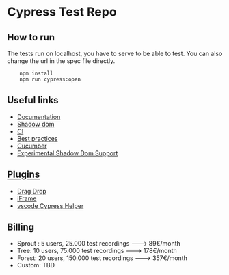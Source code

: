 # Cypress Test Repo

## How to run
The tests run on localhost, you have to serve to be able to test. You can also change the url in the spec file directly.

        npm install
        npm run cypress:open      

## Useful links

* [Documentation](https://docs.cypress.io/guides/overview/why-cypress.html#In-a-nutshell)
* [Shadow dom](https://www.npmjs.com/package/cypress-shadow-dom)
* [CI](https://docs.cypress.io/guides/guides/continuous-integration.html)
* [Best practices](https://docs.cypress.io/guides/references/best-practices.html)
* [Cucumber](https://www.npmjs.com/package/cypress-cucumber-preprocessor)
* [Experimental Shadow Dom Support](https://docs.cypress.io/guides/references/changelog.html#4-8-0)

## [Plugins](https://docs.cypress.io/plugins/index.html)
* [Drag Drop](https://github.com/4teamwork/cypress-drag-drop)
* [iFrame](https://gitlab.com/kgroat/cypress-iframe)
* [vscode Cypress Helper](https://marketplace.visualstudio.com/items?itemName=Shelex.vscode-cy-helper)

## Billing
* Sprout : 5 users, 25.000 test recordings ---> 89€/month
* Tree: 10 users, 75.000 test recordings ---> 178€/month
* Forest: 20 users, 150.000 test recordings ---> 357€/month
* Custom: TBD
